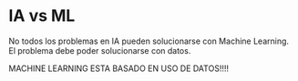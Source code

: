 # IA vs ML

No todos los problemas en IA pueden solucionarse con Machine Learning. El problema debe poder solucionarse con datos.

MACHINE LEARNING ESTA BASADO EN USO DE DATOS!!!!

